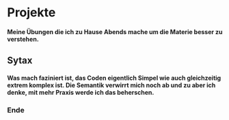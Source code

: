 # Projekte
#### Meine Übungen die ich zu Hause Abends mache um die Materie besser zu verstehen.

## Sytax 
#### Was mach faziniert ist, das Coden eigentlich Simpel wie auch gleichzeitig extrem komplex ist. Die Semantik verwirrt mich noch ab und zu aber ich denke, mit mehr Praxis werde ich das beherschen.

### Ende
